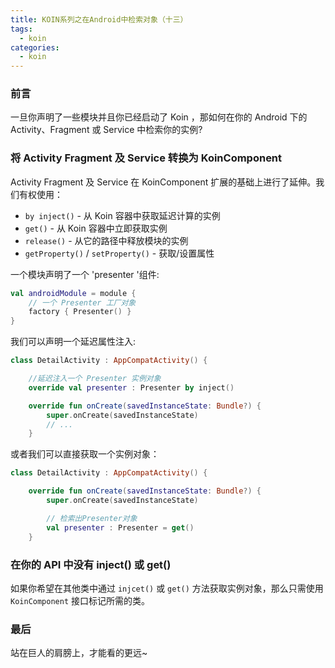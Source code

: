 ```yaml
---
title: KOIN系列之在Android中检索对象（十三）
tags:
  - koin
categories:
  - koin
---
```


### 前言

一旦你声明了一些模块并且你已经启动了 Koin ，那如何在你的 Android 下的 Activity、Fragment 或 Service 中检索你的实例?

### 将 Activity Fragment 及 Service 转换为 KoinComponent

Activity Fragment 及 Service 在 KoinComponent 扩展的基础上进行了延伸。我们有权使用：

- `by inject()` - 从 Koin 容器中获取延迟计算的实例
- `get()` - 从 Koin 容器中立即获取实例
- `release()` - 从它的路径中释放模块的实例
- `getProperty()` / `setProperty()` - 获取/设置属性

一个模块声明了一个 'presenter '组件:

```kotlin
val androidModule = module {
    // 一个 Presenter 工厂对象
    factory { Presenter() }
}
```

我们可以声明一个延迟属性注入:

```kotlin
class DetailActivity : AppCompatActivity() {

    //延迟注入一个 Presenter 实例对象
    override val presenter : Presenter by inject()

    override fun onCreate(savedInstanceState: Bundle?) {
        super.onCreate(savedInstanceState)
        // ...
    }
```

或者我们可以直接获取一个实例对象：

```kotlin
class DetailActivity : AppCompatActivity() {

    override fun onCreate(savedInstanceState: Bundle?) {
        super.onCreate(savedInstanceState)

        // 检索出Presenter对象
        val presenter : Presenter = get()
    }
```

### 在你的 API 中没有 inject() 或 get()

如果你希望在其他类中通过 `injcet()` 或 `get()` 方法获取实例对象，那么只需使用 `KoinComponent` 接口标记所需的类。

### 最后

站在巨人的肩膀上，才能看的更远~

